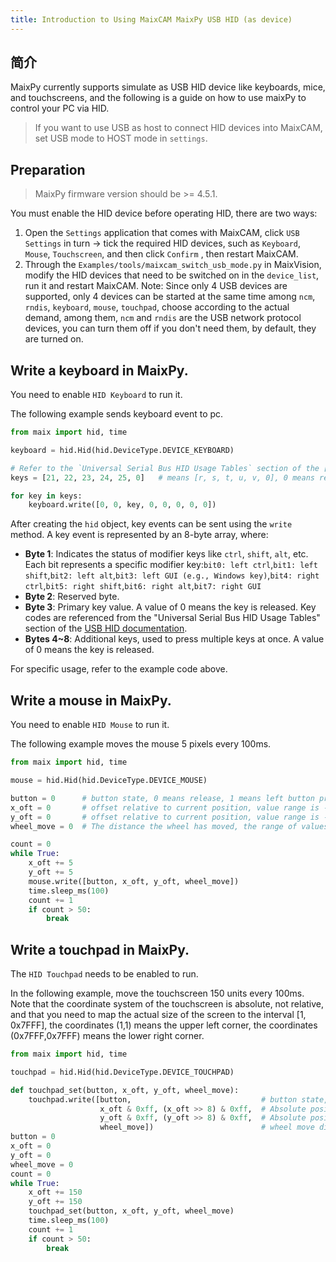 ```yaml
---
title: Introduction to Using MaixCAM MaixPy USB HID (as device)
---
```



## 简介

MaixPy currently supports simulate as USB HID device like keyboards, mice, and touchscreens, and the following is a guide on how to use maixPy to control your PC via HID.

> If you want to use USB as host to connect HID devices into MaixCAM, set USB mode to HOST mode in `settings`.

## Preparation

> MaixPy firmware version should be >= 4.5.1.

You must enable the HID device before operating HID, there are two ways:
1. Open the `Settings` application that comes with MaixCAM, click `USB Settings` in turn -> tick the required HID devices, such as `Keyboard`, `Mouse`, `Touchscreen`, and then click `Confirm` , then restart MaixCAM.
2. Through the `Examples/tools/maixcam_switch_usb_mode.py` in MaixVision, modify the HID devices that need to be switched on in the `device_list`, run it and restart MaixCAM.
Note: Since only 4 USB devices are supported, only 4 devices can be started at the same time among `ncm`, `rndis`, `keyboard`, `mouse`, `touchpad`, choose according to the actual demand, among them, `ncm` and `rndis` are the USB network protocol devices, you can turn them off if you don't need them, by default, they are turned on.

## Write a keyboard in MaixPy.

You need to enable `HID Keyboard` to run it.

The following example sends keyboard event to pc.

```python
from maix import hid, time

keyboard = hid.Hid(hid.DeviceType.DEVICE_KEYBOARD)

# Refer to the `Universal Serial Bus HID Usage Tables` section of the [USB HID Documentation](https://www.usb.org) for key numbers.
keys = [21, 22, 23, 24, 25, 0]   # means [r, s, t, u, v, 0], 0 means release key.

for key in keys:
    keyboard.write([0, 0, key, 0, 0, 0, 0, 0])

```

After creating the `hid` object, key events can be sent using the `write` method. A key event is represented by an 8-byte array, where:
- **Byte 1**: Indicates the status of modifier keys like `ctrl`, `shift`, `alt`, etc. Each bit represents a specific modifier key:`bit0: left ctrl`,`bit1: left shift`,`bit2: left alt`,`bit3: left GUI (e.g., Windows key)`,`bit4: right ctrl`,`bit5: right shift`,`bit6: right alt`,`bit7: right GUI`
- **Byte 2**: Reserved byte.
- **Byte 3**: Primary key value. A value of 0 means the key is released. Key codes are referenced from the "Universal Serial Bus HID Usage Tables" section of the [USB HID documentation](https://www.usb.org).
- **Bytes 4~8**: Additional keys, used to press multiple keys at once. A value of 0 means the key is released.

For specific usage, refer to the example code above.

## Write a mouse in MaixPy.

You need to enable `HID Mouse` to run it.

The following example moves the mouse 5 pixels every 100ms.

```python
from maix import hid, time

mouse = hid.Hid(hid.DeviceType.DEVICE_MOUSE)

button = 0      # button state, 0 means release, 1 means left button pressed, 2 means right button pressed, 4 means wheel button pressed
x_oft = 0       # offset relative to current position, value range is -127~127
y_oft = 0       # offset relative to current position, value range is -127~127
wheel_move = 0  # The distance the wheel has moved, the range of values is -127~127

count = 0
while True:
    x_oft += 5
    y_oft += 5
    mouse.write([button, x_oft, y_oft, wheel_move])
    time.sleep_ms(100)
    count += 1
    if count > 50:
        break
```

## Write a touchpad in MaixPy.

The `HID Touchpad` needs to be enabled to run.

In the following example, move the touchscreen 150 units every 100ms. Note that the coordinate system of the touchscreen is absolute, not relative, and that you need to map the actual size of the screen to the interval [1, 0x7FFF], the coordinates (1,1) means the upper left corner, the coordinates (0x7FFF,0x7FFF) means the lower right corner.

```python
from maix import hid, time

touchpad = hid.Hid(hid.DeviceType.DEVICE_TOUCHPAD)

def touchpad_set(button, x_oft, y_oft, wheel_move):
    touchpad.write([button,                             # button state, 0 means release, 1 means left button pressed, 2 means right button pressed, 4 means wheel button pressed
                    x_oft & 0xff, (x_oft >> 8) & 0xff,  # Absolute position, the leftmost is 1, the rightmost is 0x7fff, 0 means no operation, the value range is 0 to 0x7fff.
                    y_oft & 0xff, (y_oft >> 8) & 0xff,  # Absolute position, the topmost is 1, the bottom is 0x7fff, 0 means no operation, the value range is 0 to 0x7fff
                    wheel_move])                        # wheel move distance, value range is -127~127
button = 0
x_oft = 0
y_oft = 0
wheel_move = 0
count = 0
while True:
    x_oft += 150
    y_oft += 150
    touchpad_set(button, x_oft, y_oft, wheel_move)
    time.sleep_ms(100)
    count += 1
    if count > 50:
        break
```

